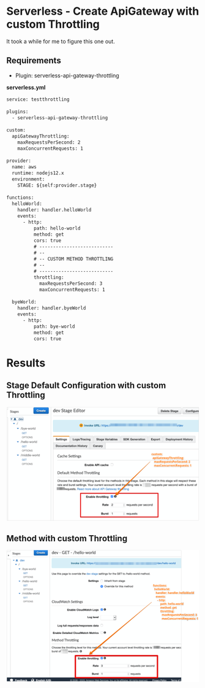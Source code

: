 # Serverless - Create ApiGateway with custom Throttling

It took a while for me to figure this one out.

## Requirements
* Plugin: serverless-api-gateway-throttling

**serverless.yml**
```
service: testthrottling

plugins:
  - serverless-api-gateway-throttling

custom:
  apiGatewayThrottling:
    maxRequestsPerSecond: 2
    maxConcurrentRequests: 1

provider:
  name: aws
  runtime: nodejs12.x
  environment:
    STAGE: ${self:provider.stage}

functions:
  helloWorld:
    handler: handler.helloWorld
    events:
      - http:
          path: hello-world
          method: get
          cors: true
          # ---------------------------
          # --
          # -- CUSTOM METHOD THROTTLING
          # --
          # ---------------------------
          throttling:
            maxRequestsPerSecond: 3
            maxConcurrentRequests: 1

  byeWorld:
    handler: handler.byeWorld
    events:
      - http:
          path: bye-world
          method: get
          cors: true

```

# Results

## Stage Default Configuration with custom Throttling
![Stage default configuration](img/thorttling01.png)

## Method with custom Throttling
![Hello world method with custom configuration](img/thorttling02.png)
